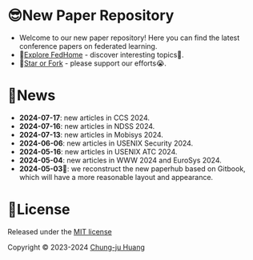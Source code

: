 # 😎New Paper Repository

- Welcome to our new paper repository! Here you can find the latest conference papers on federated learning.
- 🔗[Explore FedHome](https://charlesjourney.gitbook.io/fedhome/) - discover interesting topics🤗.
- 🌟[Star or Fork](https://github.com/Chung-ju/Federated-learning-papers) - please support our efforts😭.

# 📢News

- **2024-07-17**: new articles in CCS 2024.
- **2024-07-16**: new articles in NDSS 2024.
- **2024-07-13**: new articles in Mobisys 2024.
- **2024-06-06**: new articles in USENIX Security 2024.
- **2024-05-16**: new articles in USENIX ATC 2024.
- **2024-05-04**: new articles in WWW 2024 and EuroSys 2024.
- **2024-05-03**👏: we reconstruct the new paperhub based on Gitbook, which will have a more reasonable layout and appearance.


# 📜License

Released under the [MIT license](https://opensource.org/license/mit)

Copyright © 2023-2024 [Chung-ju Huang](https://github.com/Chung-ju)